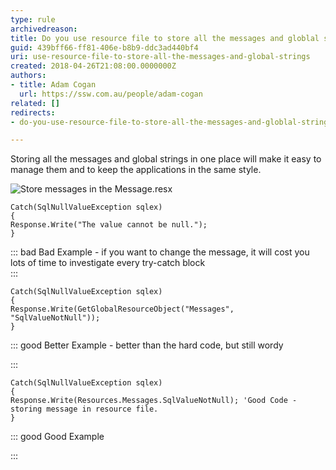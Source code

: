 ```yaml
---
type: rule
archivedreason: 
title: Do you use resource file to store all the messages and globlal strings?
guid: 439bff66-ff81-406e-b8b9-ddc3ad440bf4
uri: use-resource-file-to-store-all-the-messages-and-global-strings
created: 2018-04-26T21:08:00.0000000Z
authors:
- title: Adam Cogan
  url: https://ssw.com.au/people/adam-cogan
related: []
redirects:
- do-you-use-resource-file-to-store-all-the-messages-and-globlal-strings

---
```


Storing all the messages and global strings in one place will make it easy to manage them and to keep the applications in the same style.


<!--endintro-->

![Store messages in the Message.resx](Code\_StoreMessage.jpg)  



```
Catch(SqlNullValueException sqlex)
{
Response.Write("The value cannot be null.");
}
```




::: bad
Bad Example - if you want to change the message, it will cost you lots of time to investigate every try-catch block  
:::



```
Catch(SqlNullValueException sqlex)
{
Response.Write(GetGlobalResourceObject("Messages", "SqlValueNotNull"));
}
```




::: good
Better Example - better than the hard code, but still wordy

:::



```
Catch(SqlNullValueException sqlex)
{
Response.Write(Resources.Messages.SqlValueNotNull); 'Good Code - storing message in resource file. 
}
```




::: good
Good Example 

:::
